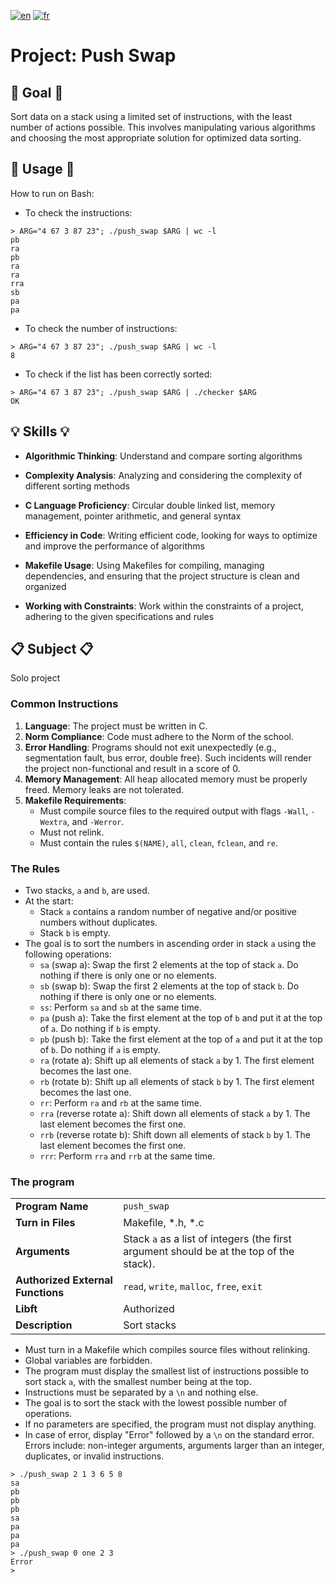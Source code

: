 [![en](https://img.shields.io/badge/lang-en-pink.svg)](https://github.com/nfauconn/push_swap/blob/master/README.md)
[![fr](https://img.shields.io/badge/lang-fr-purple.svg)](https://github.com/nfauconn/push_swap/blob/master/README.fr.md)

# Project: Push Swap

## 🏁 Goal 🏁

Sort data on a stack using a limited set of instructions, with the least number of actions possible. This involves manipulating various algorithms and choosing the most appropriate solution for optimized data sorting.

## 🚀 Usage 🚀

How to run on Bash:

- To check the instructions:
```shell
> ARG="4 67 3 87 23"; ./push_swap $ARG | wc -l
pb
ra
pb
ra
ra
rra
sb
pa
pa
```

- To check the number of instructions:
```shell
> ARG="4 67 3 87 23"; ./push_swap $ARG | wc -l
8
```

- To check if the list has been correctly sorted:
```shell
> ARG="4 67 3 87 23"; ./push_swap $ARG | ./checker $ARG
OK
```

## 💡 Skills 💡

- **Algorithmic Thinking**: Understand and compare sorting algorithms

- **Complexity Analysis**: Analyzing and considering the complexity of different sorting methods

- **C Language Proficiency**: Circular double linked list, memory management, pointer arithmetic, and general syntax

- **Efficiency in Code**: Writing efficient code, looking for ways to optimize and improve the performance of algorithms

- **Makefile Usage**: Using Makefiles for compiling, managing dependencies, and ensuring that the project structure is clean and organized

- **Working with Constraints**: Work within the constraints of a project, adhering to the given specifications and rules


## 📋 Subject 📋

Solo project

### Common Instructions

1. **Language**: The project must be written in C.
2. **Norm Compliance**: Code must adhere to the Norm of the school.
3. **Error Handling**: Programs should not exit unexpectedly (e.g., segmentation fault, bus error, double free). Such incidents will render the project non-functional and result in a score of 0.
4. **Memory Management**: All heap allocated memory must be properly freed. Memory leaks are not tolerated.
5. **Makefile Requirements**:
   - Must compile source files to the required output with flags `-Wall`, `-Wextra`, and `-Werror`.
   - Must not relink.
   - Must contain the rules `$(NAME)`, `all`, `clean`, `fclean`, and `re`.

### The Rules

- Two stacks, `a` and `b`, are used.
- At the start:
	- Stack `a` contains a random number of negative and/or positive numbers without duplicates.
	- Stack `b` is empty.
- The goal is to sort the numbers in ascending order in stack `a` using the following operations:
	- `sa` (swap a): Swap the first 2 elements at the top of stack `a`. Do nothing if there is only one or no elements.
	- `sb` (swap b): Swap the first 2 elements at the top of stack `b`. Do nothing if there is only one or no elements.
	- `ss`: Perform `sa` and `sb` at the same time.
	- `pa` (push a): Take the first element at the top of `b` and put it at the top of `a`. Do nothing if `b` is empty.
	- `pb` (push b): Take the first element at the top of `a` and put it at the top of `b`. Do nothing if `a` is empty.
	- `ra` (rotate a): Shift up all elements of stack `a` by 1. The first element becomes the last one.
	- `rb` (rotate b): Shift up all elements of stack `b` by 1. The first element becomes the last one.
	- `rr`: Perform `ra` and `rb` at the same time.
	- `rra` (reverse rotate a): Shift down all elements of stack `a` by 1. The last element becomes the first one.
	- `rrb` (reverse rotate b): Shift down all elements of stack `b` by 1. The last element becomes the first one.
	- `rrr`: Perform `rra` and `rrb` at the same time.

### The program

| | |
| --- | --- |
| **Program Name** | `push_swap` |
| **Turn in Files** | Makefile, *.h, *.c |
| **Arguments** | Stack `a` as a list of integers (the first argument should be at the top of the stack). |
| **Authorized External Functions** | `read`, `write`, `malloc`, `free`, `exit` |
| **Libft** | Authorized |
| **Description** | Sort stacks |
  
- Must turn in a Makefile which compiles source files without relinking.
- Global variables are forbidden.
- The program must display the smallest list of instructions possible to sort stack `a`, with the smallest number being at the top.
- Instructions must be separated by a `\n` and nothing else.
- The goal is to sort the stack with the lowest possible number of operations.
- If no parameters are specified, the program must not display anything.
- In case of error, display "Error" followed by a `\n` on the standard error. Errors include: non-integer arguments, arguments larger than an integer, duplicates, or invalid instructions.

```shell
> ./push_swap 2 1 3 6 5 8
sa
pb
pb
pb
sa
pa
pa
pa
> ./push_swap 0 one 2 3
Error
>
```
